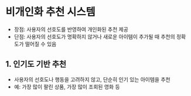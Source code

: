 # 비개인화 추천 시스템
- 장점: 사용자의 선호도를 반영하여 개인화된 추천 제공
- 단점: 사용자의 선호도가 명확하지 않거나 새로운 아이템이 추가될 때 추천의 정확도가 떨어질 수 있음


## 1. 인기도 기반 추천
- 사용자의 선호도나 행동을 고려하지 않고, 단순히 인기 있는 아이템을 추천
- 예: 가장 많이 팔린 상품, 가장 많이 조회된 영화 등